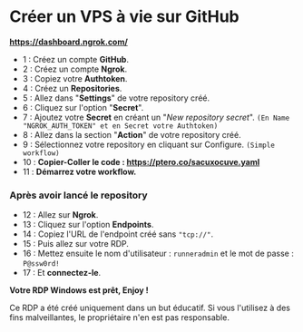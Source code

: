# Créer un VPS à vie sur GitHub

**https://dashboard.ngrok.com/**

- 1 : Créez un compte **GitHub**.
- 2 : Créez un compte **Ngrok**.
- 3 : Copiez votre **Authtoken**.
- 4 : Créez un **Repositories**.
- 5 : Allez dans "**Settings**" de votre repository créé.
- 6 : Cliquez sur l'option "**Secret**".
- 7 : Ajoutez votre **Secret** en créant un "*New repository secret*". 
`(En Name "NGROK_AUTH_TOKEN" et en Secret votre Authtoken)`
- 8 : Allez dans la section "**Action**" de votre repository créé.
- 9 : Sélectionnez votre repository en cliquant sur Configure. `(Simple workflow)`
- 10 : **Copier-Coller le code : https://ptero.co/sacuxocuve.yaml**
- 11 : **Démarrez votre workflow.**

### Après avoir lancé le repository

- 12 : Allez sur **Ngrok**.
- 13 : Cliquez sur l'option **Endpoints**.
- 14 : Copiez l'URL de l'endpoint créé sans `"tcp://"`.
- 15 : Puis allez sur votre RDP.
- 16 : Mettez ensuite le nom d'utilisateur : `runneradmin` et le mot de passe :  `P@ssw0rd!`
- 17 : Et **connectez-le**.

**Votre RDP Windows est prêt, Enjoy !**


Ce RDP a été créé uniquement dans un but éducatif. Si vous l'utilisez à des fins malveillantes, le propriétaire n'en est pas responsable.
